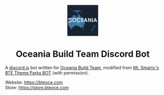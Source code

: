 
<div align="center">
<img src="server-icon.png" alt="Oceania Build Team"  width="20%">
</br>
<h1>Oceania Build Team Discord Bot</h1>
</div>

A [discord.js](https://discord.js.org) bot written for [Oceania Build Team](https://buildtheearth.net/bte-oceania), modified from [Mr. Smarty's](https://github.com/Mr-Smarty/) [BTE Theme Parks BOT](https://github.com/Mr-Smarty/BTE-Theme-Parks-BOT/) (with permission).

Website: https://bteoce.com <br>
Store: https://store.bteoce.com


